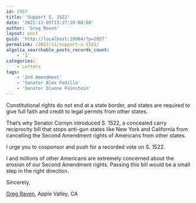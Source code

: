 ```yaml
---
id: 2957
title: 'Support S. 1522'
date: '2021-11-05T13:27:10-08:00'
author: 'Greg Raven'
layout: post
guid: 'http://localhost:10004/?p=2957'
permalink: /2021/11/support-s-1522/
algolia_searchable_posts_records_count:
    - '1'
categories:
    - Letters
tags:
    - '2nd Amendment'
    - 'Senator Alex Padilla'
    - 'Senator Dianne Feinstein'
---
```


Constitutional rights do not end at a state border, and states are required to give full faith and credit to legal permits from other states.

That’s why Senator Cornyn introduced S. 1522, a concealed carry reciprocity bill that stops anti-gun states like New York and California from cancelling the Second Amendment rights of Americans from other states.

I urge you to cosponsor and push for a recorded vote on S. 1522.

I and millions of other Americans are extremely concerned about the erosion of our Second Amendment rights. Passing this bill would be a small step in the right direction.

Sincerely,

[Greg Raven](https://www.gregraven.org/), Apple Valley, CA